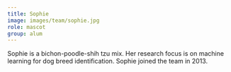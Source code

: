 ```yaml
---
title: Sophie
image: images/team/sophie.jpg
role: mascot
group: alum
---
```


Sophie is a bichon-poodle-shih tzu mix.
Her research focus is on machine learning for dog breed identification.
Sophie joined the team in 2013.